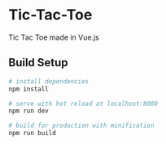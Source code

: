 # Tic-Tac-Toe

Tic Tac Toe made in Vue.js

## Build Setup

``` bash
# install dependencies
npm install

# serve with hot reload at localhost:8080
npm run dev

# build for production with minification
npm run build
```
